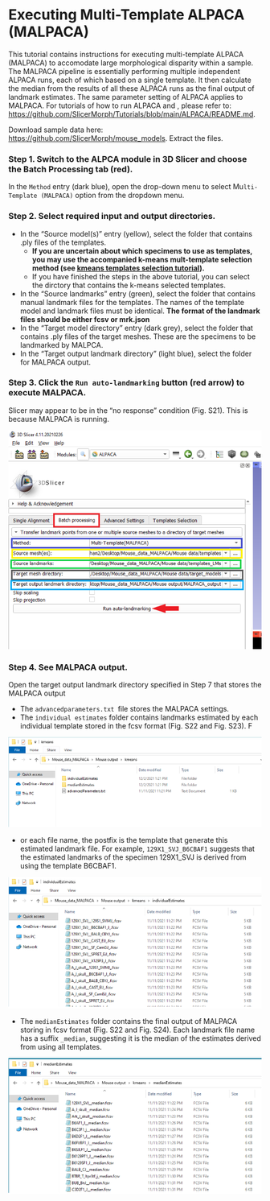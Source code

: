 # Executing Multi-Template ALPACA (MALPACA) 
This tutorial contains instructions for executing multi-template ALPACA (MALPACA) to accomodate large morphological disparity within a sample. The MALPACA pipeline is essentially performing multiple independent ALPACA runs, each of which based on a single template. It then calculate the median from the results of all these ALPACA runs as the final output of landmark estimates. The same parameter setting of ALPACA applies to MALPACA. For tutorials of how to run ALPACA and , please refer to: https://github.com/SlicerMorph/Tutorials/blob/main/ALPACA/README.md. 

Download sample data here: https://github.com/SlicerMorph/mouse_models. Extract the files.

### Step 1. Switch to the ALPCA module in 3D Slicer and choose the Batch Processing tab (red). 
In the `Method` entry (dark blue), open the drop-down menu to select Mu`lti-Template (MALPACA)` option from the dropdown menu.

### Step 2. Select required input and output directories.
* In the “Source model(s)” entry (yellow), select the folder that contains .ply files of the templates. 
  * **If you are uncertain about which specimens to use as templates, you may use the accompanied k-means mult-template selection method (see [kmeans templates selection tutorial](https://github.com/SlicerMorph/Tutorials/blob/main/MALPACA/K-means_templates_selection.md)).**
  * If you have finished the steps in the above tutorial, you can select the dirctory that contains the k-means selected templates. 
* In the “Source landmarks” entry (green), select the folder that contains manual landmark files for the templates. The names of the template model and landmark files must be identical. **The format of the landmark files should be either fcsv or mrk.json**
* In the “Target model directory” entry (dark grey), select the folder that contains .ply files of the target meshes. These are the specimens to be landmarked by MALPCA.
* In the “Target output landmark directory” (light blue), select the folder for MALPACA output.

### Step 3. Click the `Run auto-landmarking` button (red arrow) to execute MALPACA.
Slicer may appear to be in the “no response” condition (Fig. S21). This is because MALPACA is running.

<p align="center">
<img src="./kmeans_MALPACA_images/MALPACA_019.png">
<p/>


### Step 4. See MALPACA output.
Open the target output landmark directory specified in Step 7 that stores the MALPACA output 
* The `advancedparameters.txt `file stores the MALPACA settings.
* The `individual estimates` folder contains landmarks estimated by each individual template stored in the fcsv format (Fig. S22 and Fig. S23). F

<p align="center">
<img src="./kmeans_MALPACA_images/MALPACA_020.png">
<p/>


* or each file name, the postfix is the template that generate this estimated landmark file. For example, `129X1_SVJ_B6CBAF1` suggests that the estimated landmarks of the specimen 129X1_SVJ is derived from using the template B6CBAF1.


<p align="center">
<img src="./kmeans_MALPACA_images/MALPACA_021.png">
<p/>


* The `medianEstimates` folder contains the final output of MALPACA storing in fcsv format (Fig. S22 and Fig. S24). Each landmark file name has a suffix `_median`, suggesting it is the median of the estimates derived from using all templates.

<p align="center">
<img src="./kmeans_MALPACA_images/MALPACA_022.png">
<p/>

